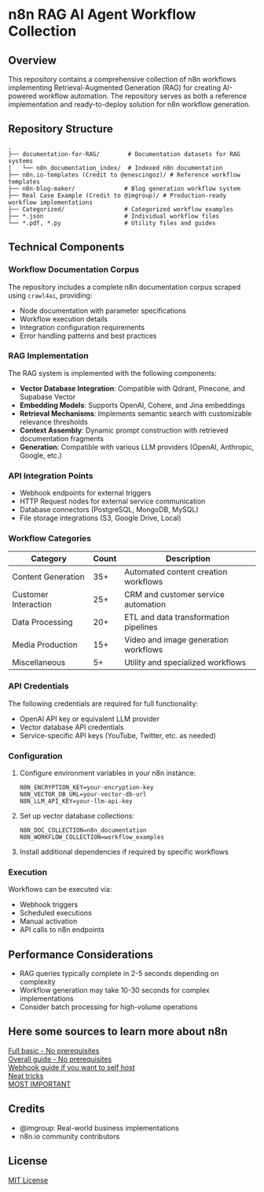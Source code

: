 # n8n RAG AI Agent Workflow Collection

## Overview

This repository contains a comprehensive collection of n8n workflows implementing Retrieval-Augmented Generation (RAG) for creating AI-powered workflow automation. The repository serves as both a reference implementation and ready-to-deploy solution for n8n workflow generation.

## Repository Structure

```
.
├── documentation-for-RAG/        # Documentation datasets for RAG systems
│   └── n8n_documentation_index/  # Indexed n8n documentation
├── n8n.io-templates (Credit to @enescingoz)/ # Reference workflow templates
├── n8n-blog-maker/              # Blog generation workflow system
├── Real Case Example (Credit to @imgroup)/ # Production-ready workflow implementations
├── Categorized/                 # Categorized workflow examples
├── *.json                       # Individual workflow files
└── *.pdf, *.py                  # Utility files and guides
```

## Technical Components

### Workflow Documentation Corpus

The repository includes a complete n8n documentation corpus scraped using `crawl4ai`, providing:

- Node documentation with parameter specifications
- Workflow execution details
- Integration configuration requirements
- Error handling patterns and best practices

### RAG Implementation

The RAG system is implemented with the following components:

- **Vector Database Integration**: Compatible with Qdrant, Pinecone, and Supabase Vector
- **Embedding Models**: Supports OpenAI, Cohere, and Jina embeddings
- **Retrieval Mechanisms**: Implements semantic search with customizable relevance thresholds
- **Context Assembly**: Dynamic prompt construction with retrieved documentation fragments
- **Generation**: Compatible with various LLM providers (OpenAI, Anthropic, Google, etc.)

### API Integration Points

- Webhook endpoints for external triggers
- HTTP Request nodes for external service communication
- Database connectors (PostgreSQL, MongoDB, MySQL)
- File storage integrations (S3, Google Drive, Local)

### Workflow Categories

| Category | Count | Description |
|----------|-------|-------------|
| Content Generation | 35+ | Automated content creation workflows |
| Customer Interaction | 25+ | CRM and customer service automation |
| Data Processing | 20+ | ETL and data transformation pipelines |
| Media Production | 15+ | Video and image generation workflows |
| Miscellaneous | 5+ | Utility and specialized workflows |

### API Credentials

The following credentials are required for full functionality:

- OpenAI API key or equivalent LLM provider
- Vector database API credentials
- Service-specific API keys (YouTube, Twitter, etc. as needed)


### Configuration

1. Configure environment variables in your n8n instance:
   ```
   N8N_ENCRYPTION_KEY=your-encryption-key
   N8N_VECTOR_DB_URL=your-vector-db-url
   N8N_LLM_API_KEY=your-llm-api-key
   ```

2. Set up vector database collections:
   ```
   N8N_DOC_COLLECTION=n8n_documentation
   N8N_WORKFLOW_COLLECTION=workflow_examples
   ```

3. Install additional dependencies if required by specific workflows

### Execution

Workflows can be executed via:
- Webhook triggers
- Scheduled executions
- Manual activation
- API calls to n8n endpoints

## Performance Considerations

- RAG queries typically complete in 2-5 seconds depending on complexity
- Workflow generation may take 10-30 seconds for complex implementations
- Consider batch processing for high-volume operations

## Here some sources to learn more about n8n

[Full basic - No prerequisites](https://youtu.be/c0Dqnd4HU8w)<br>
[Overall guide - No prerequisites](https://youtu.be/ZHH3sr234zY)<br>
[Webhook guide if you want to self host](https://youtu.be/kq5bmrjPPAY)<br>
[Neat tricks](https://youtu.be/NBhARSnjvwg)<br>
[MOST IMPORTANT](https://cdn11.bigcommerce.com/s-v7bssafn/images/stencil/760x600/products/1022/5529/20240624-DSC_3994-Edit__76162.1719226837.jpg?c=2)<br>

## Credits

- @imgroup: Real-world business implementations
- n8n.io community contributors

## License

[MIT License](LICENSE)


